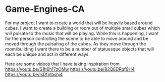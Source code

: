 # Game-Engines-CA
For my project I want to create a world that will be heavily based around cubes. I want to create a building or room out of multiple small cubes which will pulsate to the music that will be playing. While this is happening, I want for the person controlling the scene  to be able to move around and be moved through the pulsating of the cubes. As they move through the room/building I want there to be a number of statuesque objects that will each be unique and act in different ways.

Here are some videos that I have taking inspiration from.
https://youtu.be/S1h6h17zOMw
https://youtu.be/82Q6DRqf9H4
https://youtu.be/IsDfnIbshj4

